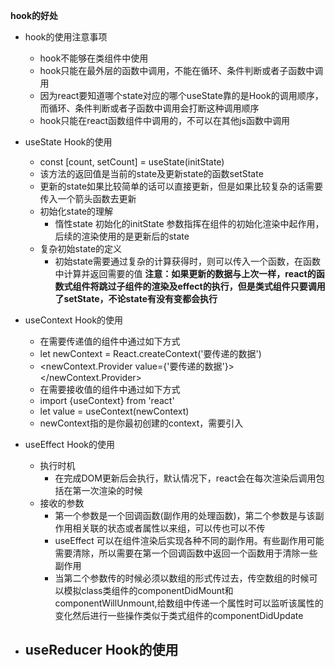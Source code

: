   **hook的好处**
+ hook的使用注意事项
  - hook不能够在类组件中使用
  - hook只能在最外层的函数中调用，不能在循环、条件判断或者子函数中调用
   * 因为react要知道哪个state对应的哪个useState靠的是Hook的调用顺序，而循环、条件判断或者子函数中调用会打断这种调用顺序
  - hook只能在react函数组件中调用的，不可以在其他js函数中调用

+ useState Hook的使用
  - const [count, setCount] = useState(initState)
   * 该方法的返回值是当前的state及更新state的函数setState
   * 更新的state如果比较简单的话可以直接更新，但是如果比较复杂的话需要传入一个箭头函数去更新
  - 初始化state的理解
    * 惰性state
      初始化的initState  参数指挥在组件的初始化渲染中起作用，后续的渲染使用的是更新后的state
  - 复杂初始state的定义
    * 初始state需要通过复杂的计算获得时，则可以传入一个函数，在函数中计算并返回需要的值
  **注意：如果更新的数据与上次一样，react的函数式组件将跳过子组件的渲染及effect的执行，但是类式组件只要调用了setState，不论state有没有变都会执行**  

+ useContext Hook的使用
  - 在需要传递值的组件中通过如下方式
   * let newContext = React.createContext('要传递的数据')
   * <newContext.Provider value={'要传递的数据'}></newContext.Provider>
  - 在需要接收值的组件中通过如下方式
   * import {useContext} from 'react'
   * let value = useContext(newContext)  
   * newContext指的是你最初创建的context，需要引入


+ useEffect Hook的使用
  - 执行时机
    * 在完成DOM更新后会执行，默认情况下，react会在每次渲染后调用包括在第一次渲染的时候
  - 接收的参数
    * 第一个参数是一个回调函数(副作用的处理函数)，第二个参数是与该副作用相关联的状态或者属性以来组，可以传也可以不传
    * useEffect 可以在组件渲染后实现各种不同的副作用。有些副作用可能需要清除，所以需要在第一个回调函数中返回一个函数用于清除一些副作用
    * 当第二个参数传的时候必须以数组的形式传过去，传空数组的时候可以模拟class类组件的componentDidMount和componentWillUnmount,给数组中传递一个属性时可以监听该属性的变化然后进行一些操作类似于类式组件的componentDidUpdate



+ useReducer Hook的使用
  - 